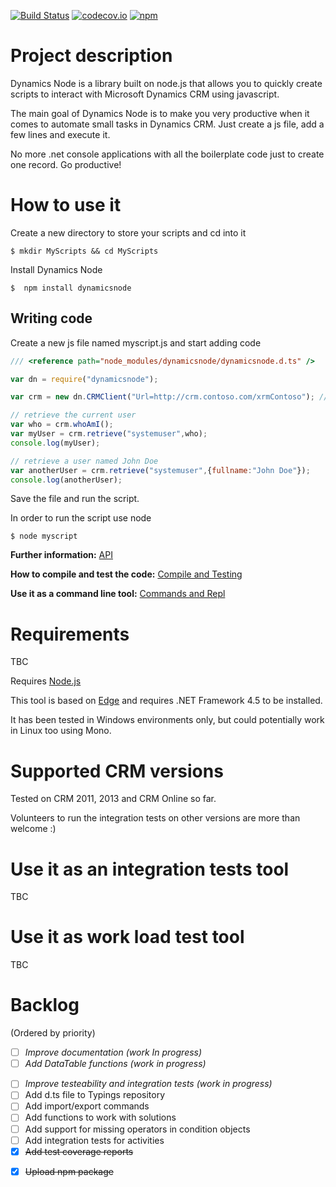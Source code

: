 [![Build Status](https://travis-ci.org/crisfervil/DynamicsNode.svg?branch=master)](https://travis-ci.org/crisfervil/DynamicsNode) [![codecov.io](https://codecov.io/github/crisfervil/DynamicsNode/coverage.svg?branch=master)](https://codecov.io/github/crisfervil/DynamicsNode?branch=master) [![npm](https://img.shields.io/npm/v/dynamicsnode.svg)](https://www.npmjs.com/package/dynamicsnode)
# Project description

Dynamics Node is a library built on node.js that allows you to quickly create scripts to interact with Microsoft Dynamics CRM using javascript.

The main goal of Dynamics Node is to make you very productive when it comes to automate small tasks in Dynamics CRM. Just create a js file, add a few lines and execute it.

No more .net console applications with all the boilerplate code just to create one record. Go productive!

# How to use it
Create a new directory to store your scripts and cd into it

```
$ mkdir MyScripts && cd MyScripts
```

Install Dynamics Node
```
$  npm install dynamicsnode
```
## Writing code

Create a new js file named myscript.js and start adding code

``` javascript
/// <reference path="node_modules/dynamicsnode/dynamicsnode.d.ts" />

var dn = require("dynamicsnode");

var crm = new dn.CRMClient("Url=http://crm.contoso.com/xrmContoso"); // update this with your CRM url and credentials if needed

// retrieve the current user
var who = crm.whoAmI();
var myUser = crm.retrieve("systemuser",who);
console.log(myUser);

// retrieve a user named John Doe
var anotherUser = crm.retrieve("systemuser",{fullname:"John Doe"});
console.log(anotherUser);

```

Save the file and run the script.

In order to run the script use node
```
$ node myscript
```

**Further information:** [API](doc/api.md)

**How to compile and test the code:** [Compile and Testing](doc/CompileAndTesting.md)

**Use it as a command line tool:** [Commands and Repl](doc/CommandsAndRepl.md)


# Requirements
TBC

Requires [Node.js](nodejs.org)

This tool is based on [Edge](https://github.com/tjanczuk/edge) and requires .NET Framework 4.5 to be installed.

It has been tested in Windows environments only, but could potentially work in Linux too using Mono.

# Supported CRM versions
Tested on CRM 2011, 2013 and CRM Online so far.

Volunteers to run the integration tests on other versions are more than welcome :)


# Use it as an integration tests tool
TBC

# Use it as work load test tool
TBC


# Backlog
(Ordered by priority)

- [ ] *Improve documentation (work In progress)*
- [ ] *Add DataTable functions (work in progress)*
* [ ] *Improve testeability and integration tests (work in progress)* 
* [ ] Add d.ts file to Typings repository 
* [ ] Add import/export commands
* [ ] Add functions to work with solutions
* [ ] Add support for missing operators in condition objects
* [ ] Add integration tests for activities
* [x] ~~Add test coverage reports~~
- [x] ~~Upload npm package~~
